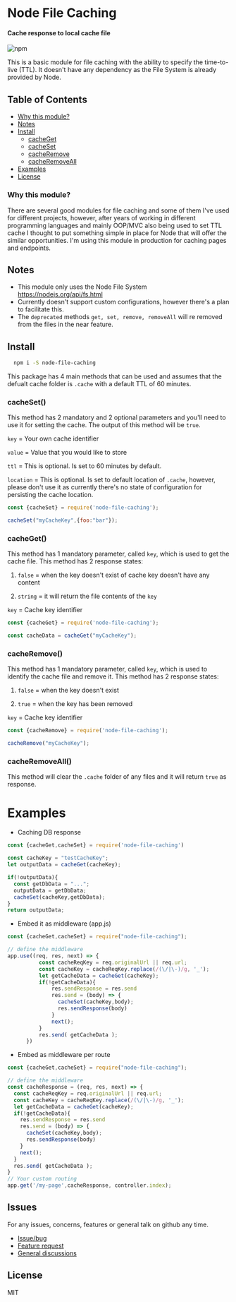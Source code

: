 # Node File Caching
#### Cache response to local cache file
![npm](https://img.shields.io/npm/dw/node-file-caching?style=for-the-badge)

This is a basic module for file caching with the ability to specify the time-to-live (TTL). It doesn't have any dependency as the File System is already provided by Node.



## Table of Contents

- [Why this module?](#why-this-module)
- [Notes](#notes)
- [Install](#install)
    - [cacheGet](#cacheGet)
    - [cacheSet](#cacheSet)
    - [cacheRemove](#cacheRemove)
    - [cacheRemoveAll](#cacheRemoveAll)
- [Examples](#examples)
- [License](#license)



### Why this module?

There are several good modules for file caching and some of them I've used for different projects, however, after years of working in different programming languages and mainly OOP/MVC also being used to set TTL cache I thought to put something simple in place for Node that will offer the similar opportunities. I'm using this module in production for caching pages and endpoints.

## Notes
 * This module only uses the Node File System https://nodejs.org/api/fs.html
 * Currently doesn't support custom configurations, however there's a plan to facilitate this.
* The `deprecated` methods `get, set, remove, removeAll` will re removed from the files in the near feature. 

## Install
```bash
  npm i -S node-file-caching 
```

This package has 4 main methods that can be used and assumes that the defualt cache folder is `.cache` with a default TTL of 60 minutes.

### cacheSet()
This method has 2 mandatory and 2 optional parameters and you'll need to use it for setting the cache. The output of this method will be `true`.

`key` = Your own cache identifier

`value` = Value that you would like to store

`ttl` = This is optional. Is set to 60 minutes by default.

`location` = This is optional. Is set to default location of 
`.cache`, however, please don't use it as currently there's no state of configuration for persisting the cache location.

```javascript
const {cacheSet} = require('node-file-caching');

cacheSet("myCacheKey",{foo:"bar"});

```
### cacheGet()
This method has 1 mandatory parameter, called `key`, which is used to get the cache file. This method has 2 response states:

1. `false` = when the key doesn't exist of cache key doesn't have any content

2. `string` = it will return the file contents of the `key`

`key` = Cache key identifier

```javascript
const {cacheGet} = require('node-file-caching');

const cacheData = cacheGet("myCacheKey");

```

### cacheRemove()
This method has 1 mandatory parameter, called `key`, which is used to identify the cache file and remove it. This method has 2 response states:

1. `false` = when the key doesn't exist

2. `true` = when the key has been removed

`key` = Cache key identifier

```javascript
const {cacheRemove} = require('node-file-caching');

cacheRemove("myCacheKey");

```
### cacheRemoveAll()
This method will clear the `.cache` folder of any files and it will return `true` as response.


# Examples

 * Caching DB response

```javascript
const {cacheGet,cacheSet} = require('node-file-caching')

const cacheKey = "testCacheKey";
let outputData = cacheGet(cacheKey);

if(!outputData){
  const getDbData = "...";
  outputData = getDbData;
  cacheSet(cacheKey,getDbData);
}
return outputData;

```

 * Embed it as middleware (app.js)

```javascript
const {cacheGet,cacheSet} = require("node-file-caching");

// define the middleware      
app.use((req, res, next) => {
          const cacheReqKey = req.originalUrl || req.url;
          const cacheKey = cacheReqKey.replace(/(\/|\-)/g, '_');
          let getCacheData = cacheGet(cacheKey);
          if(!getCacheData){
              res.sendResponse = res.send
              res.send = (body) => {
                cacheSet(cacheKey,body);
                res.sendResponse(body)
              }
              next();
          }
          res.send( getCacheData );
      })

```

 * Embed as middleware per route

```javascript
const {cacheGet,cacheSet} = require("node-file-caching");

// define the middleware      
const cacheResponse = (req, res, next) => {
  const cacheReqKey = req.originalUrl || req.url;
  const cacheKey = cacheReqKey.replace(/(\/|\-)/g, '_');
  let getCacheData = cacheGet(cacheKey);
  if(!getCacheData){
    res.sendResponse = res.send
    res.send = (body) => {
      cacheSet(cacheKey,body);
      res.sendResponse(body)
    }
    next();
  }
  res.send( getCacheData );
}
// Your custom routing
app.get('/my-page',cacheResponse, controller.index);
```

## Issues
For any issues, concerns, features or general talk on github any time.

* [Issue/bug](https://github.com/bovidiu/node-file-caching/issues/new?assignees=&labels=&template=bug_report.md&title=)  
* [Feature request](https://github.com/bovidiu/node-file-caching/issues/new?assignees=&labels=&template=feature_request.md&title=)
* [General discussions](https://github.com/bovidiu/node-file-caching/discussions)

## License
MIT
